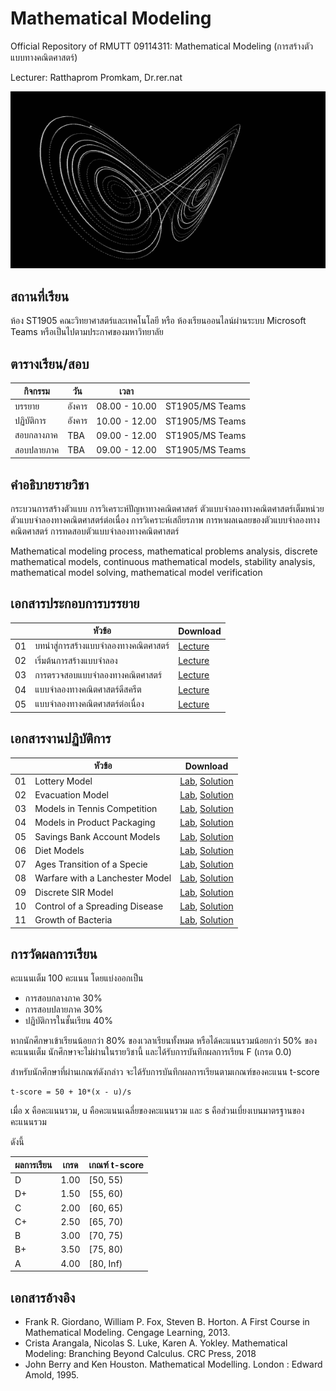 # Mathematical Modeling
Official Repository of RMUTT 09114311: Mathematical Modeling (การสร้างตัวแบบทางคณิตศาสตร์)

Lecturer: Ratthaprom Promkam, Dr.rer.nat


![Chaos Theory](/images/strangeattractor-4.gif)


## สถานที่เรียน
ห้อง ST1905 คณะวิทยาศาสตร์และเทคโนโลยี หรือ ห้องเรียนออนไลน์ผ่านระบบ Microsoft Teams หรือเป็นไปตามประกาศของมหาวิทยาลัย

## ตารางเรียน/สอบ

|   กิจกรรม   |    วัน    |   เวลา        |                 |
|-----------|----------|---------------|-----------------|
| บรรยาย     |  อังคาร   |  08.00 - 10.00 | ST1905/MS Teams |
| ปฏิบัติการ    |  อังคาร   |  10.00 - 12.00 | ST1905/MS Teams |
| สอบกลางภาค |  TBA   |  09.00 - 12.00 | ST1905/MS Teams |
| สอบปลายภาค |  TBA   |  09.00 - 12.00 | ST1905/MS Teams |

## คำอธิบายรายวิชา

กระบวนการสร้างตัวแบบ การวิเคราะห์ปัญหาทางคณิตศาสตร์ ตัวแบบจำลองทางคณิตศาสตร์เต็มหน่วย ตัวแบบจำลองทางคณิตศาสตร์ต่อเนื่อง การวิเคราะห์เสถียรภาพ การหาผลเฉลยของตัวแบบจำลองทางคณิตศาสตร์ การทดสอบตัวแบบจำลองทางคณิตศาสตร์

Mathematical modeling process, mathematical problems analysis, discrete mathematical models, continuous mathematical models, stability analysis, mathematical model solving, mathematical model verification

## เอกสารประกอบการบรรยาย

|    | หัวข้อ 	            |      Download          |
|----|-------------------|------------------------|
| 01 | บทนำสู่การสร้างแบบจำลองทางคณิตศาสตร์ |  [Lecture](/materials/ch_01.pdf)   |
| 02 | เริ่มต้นการสร้างแบบจำลอง |  [Lecture](/materials/ch_02.pdf)   |
| 03 | การตรวจสอบแบบจำลองทางคณิตศาสตร์ |  [Lecture](/materials/ch_03.pdf)    |
| 04 | แบบจำลองทางคณิตศาสตร์ดีสครีต |  [Lecture](/materials/ch_04.pdf)    |
| 05 | แบบจำลองทางคณิตศาสตร์ต่อเนื่อง |  [Lecture](/materials/ch_05.pdf)   |

## เอกสารงานปฏิบัติการ

|    |  หัวข้อ 	         |     Download      |
|----|-------------------|-------------------|
| 01 | Lottery Model     |   [Lab](/labs/lab_01.ipynb), [Solution](/labs/sol_01.ipynb)  |
| 02 | Evacuation Model |  [Lab](/labs/lab_02.ipynb), [Solution](/labs/sol_02.ipynb) |
| 03 | Models in Tennis Competition|  [Lab](/labs/lab_03.ipynb), [Solution](/labs/sol_03.ipynb) |
| 04 | Models in Product Packaging|  [Lab](/labs/lab_04.ipynb), [Solution](/labs/sol_04.ipynb) |
| 05 | Savings Bank Account Models|  [Lab](/labs/lab_05.ipynb), [Solution](/labs/sol_05.ipynb) |
| 06 | Diet Models|  [Lab](/labs/lab_06.ipynb), [Solution](/labs/sol_06.ipynb) |
| 07 | Ages Transition of a Specie |  [Lab](/labs/lab_07.ipynb), [Solution](/labs/sol_07.ipynb) |
| 08 | Warfare with a Lanchester Model|  [Lab](/labs/lab_08.ipynb), [Solution](/labs/sol_08.ipynb) |
| 09 | Discrete SIR Model|  [Lab](/labs/lab_09.ipynb), [Solution](/labs/sol_09.ipynb) |
| 10 | Control of a Spreading Disease|  [Lab](/labs/lab_10.ipynb), [Solution](/labs/sol_10.ipynb) |
| 11 | Growth of Bacteria|  [Lab](/labs/lab_11.ipynb), [Solution](/labs/sol_11.ipynb) |

## การวัดผลการเรียน
คะแนนเต็ม 100 คะแนน โดยแบ่งออกเป็น
- การสอบกลางภาค 30%
- การสอบปลายภาค 30%
- ปฏิบัติการในชั้นเรียน 40%

หากนักศึกษาเข้าเรียนน้อยกว่า 80% ของเวลาเรียนทั้งหมด
หรือได้คะแนนรวมน้อยกว่า 50% ของคะแนนเต็ม นักศึกษาจะไม่ผ่านในรายวิชานี้ และได้รับการบันทึกผลการเรียน F (เกรด 0.0) 

สำหรับนักศึกษาที่ผ่านเกณฑ์ดังกล่าว จะได้รับการบันทึกผลการเรียนตามเกณฑ์ของคะแนน t-score 

```
t-score = 50 + 10*(x - u)/s
```
เมื่อ x คือคะแนนรวม, u คือคะแนนเฉลี่ยของคะแนนรวม และ s คือส่วนเบี่ยงเบนมาตรฐานของคะแนนรวม

ดังนี้

| ผลการเรียน | เกรด | เกณฑ์ t-score |
|---------|------|--------------|
| D | 1.00 | [50, 55) | 
| D+ | 1.50 | [55, 60) | 
| C | 2.00 | [60, 65) |
| C+ | 2.50 | [65, 70) |
| B | 3.00 | [70, 75) |
| B+ | 3.50 | [75, 80) |
| A | 4.00 | [80, Inf) |


## เอกสารอ้างอิง
* Frank R. Giordano, William P. Fox, Steven B. Horton. A First Course in Mathematical Modeling. Cengage Learning, 2013.
* Crista Arangala, Nicolas S. Luke, Karen A. Yokley. Mathematical Modeling: Branching Beyond Calculus. CRC Press, 2018
* John Berry and Ken Houston. Mathematical Modelling. London : Edward Amold, 1995. 
